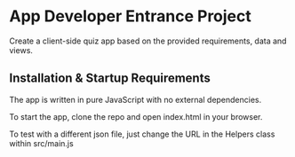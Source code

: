 # App Developer Entrance Project

Create a client-side quiz app based on the provided requirements, data and views.

## Installation & Startup Requirements 

The app is written in pure JavaScript with no external dependencies.

To start the app, clone the repo and open index.html in your browser.

To test with a different json file, just change the URL in the Helpers class within src/main.js
